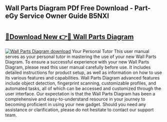 ## Wall Parts Diagram PDf Free Download - Part-eGy Service Owner Guide B5NXI

# <h2><a href="http://dft9kd.blite.top/?on=Wall+Parts+Diagram">🔗Download New 👉🔴 Wall Parts Diagram</a></h2>

[![Wall Parts Diagram download](https://i.imgur.com/lujVjoI.png)](http://dft9kd.blite.top/?on=Wall+Parts+Diagram)
Your Personal Tutor This user manual serves as your personal tutor in mastering the use of your new Wall Parts Diagram. To ensure a successful experience with your new Wall Parts Diagram, please read this user manual carefully before use. It includes detailed instructions for product setup, as well as information on how to use its various features and capabilities. Wall Parts Diagram advanced features include object detection, fingerprint scanning, customizable profiles, and automated tasks, all of which can be accessed and customized through the user interface. Our expectation is that the Wall Parts Diagram has been a comprehensive and easy-to-understand resource in your journey to becoming proficient in using your new gadget. Should you need any assistance or clarification, please do not hesitate to contact our support team.
